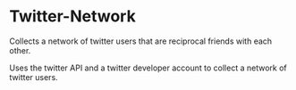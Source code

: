 # Twitter-Network
Collects a network of twitter users that are reciprocal friends with each other.

Uses the twitter API and a twitter developer account to collect a network of twitter users. 
